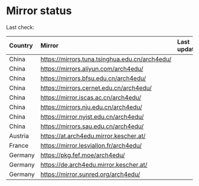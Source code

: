 <script src="./time.js"></script>
# Mirror status
Last check: <script type="text/javascript">localize(1734844791.686458);</script>

|Country|Mirror|Last update|
|:------|:-----|:----------|
|China|https://mirrors.tuna.tsinghua.edu.cn/arch4edu/|<script type="text/javascript">localize(1734806456);</script>|
|China|https://mirrors.aliyun.com/arch4edu/|<script type="text/javascript">localize(1734806456);</script>|
|China|https://mirrors.bfsu.edu.cn/arch4edu/|<script type="text/javascript">localize(1734806456);</script>|
|China|https://mirrors.cernet.edu.cn/arch4edu/|<script type="text/javascript">localize(1734806456);</script>|
|China|https://mirror.iscas.ac.cn/arch4edu/|<script type="text/javascript">localize(1734806456);</script>|
|China|https://mirrors.nju.edu.cn/arch4edu/|<script type="text/javascript">localize(1734720020);</script>|
|China|https://mirror.nyist.edu.cn/arch4edu/|<script type="text/javascript">localize(1734806456);</script>|
|China|https://mirrors.sau.edu.cn/arch4edu/|<script type="text/javascript">localize(1731653531);</script>|
|Austria|https://at.arch4edu.mirror.kescher.at/|<script type="text/javascript">localize(1734806456);</script>|
|France|https://mirror.lesviallon.fr/arch4edu/|<script type="text/javascript">localize(1734806456);</script>|
|Germany|https://pkg.fef.moe/arch4edu/|<script type="text/javascript">localize(1734806456);</script>|
|Germany|https://de.arch4edu.mirror.kescher.at/|<script type="text/javascript">localize(1734806456);</script>|
|Germany|https://mirror.sunred.org/arch4edu/|<script type="text/javascript">localize(1734806456);</script>|

<script src="./tablefilter/tablefilter.js"></script>
<script src="./table.js"></script>